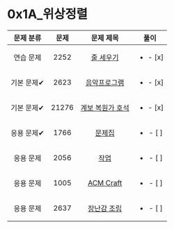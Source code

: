 # 0x1A_위상정렬
| 문제 분류 | 문제 | 문제 제목 | 풀이 |
| :--: | :--: | :--: | :--: |
| 연습 문제 | 2252 | [줄 세우기](https://www.acmicpc.net/problem/2252) | <ul><li>- [x] </li></ul> |
| 기본 문제✔ | 2623 | [음악프로그램](https://www.acmicpc.net/problem/2623) | <ul><li>- [x] </li></ul> |
| 기본 문제✔ | 21276 | [계보 복원가 호석](https://www.acmicpc.net/problem/21276) | <ul><li>- [x] </li></ul> |
| 응용 문제✔ | 1766 | [문제집](https://www.acmicpc.net/problem/1766) | <ul><li>- [ ] </li></ul> |
| 응용 문제 | 2056 | [작업](https://www.acmicpc.net/problem/2056) | <ul><li>- [ ] </li></ul> |
| 응용 문제 | 1005 | [ACM Craft](https://www.acmicpc.net/problem/1005) | <ul><li>- [ ] </li></ul> |
| 응용 문제 | 2637 | [장난감 조립](https://www.acmicpc.net/problem/2637) | <ul><li>- [ ] </li></ul> |
